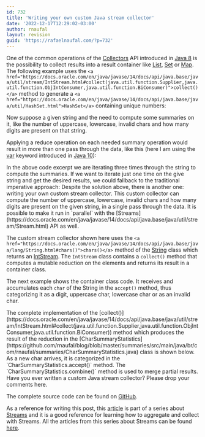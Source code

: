 ```yaml
---
id: 732
title: 'Writing your own custom Java stream collector'
date: '2022-12-17T12:29:02-03:00'
author: rnaufal
layout: revision
guid: 'https://rafaelnaufal.com/?p=732'
---
```


One of the common operations of the [Collectors](https://docs.oracle.com/en/java/javase/14/docs/api/java.base/java/util/stream/Collectors.html) API introduced in [Java 8](http://www.oracle.com/technetwork/pt/java/javase/downloads/jdk8-downloads-2133151.html) is the possibility to collect results into a result container like [List](https://docs.oracle.com/en/java/javase/14/docs/api/java.base/java/util/List.html), [Set](https://docs.oracle.com/en/java/javase/14/docs/api/java.base/java/util/Set.html) or [Map](https://docs.oracle.com/en/java/javase/14/docs/api/java.base/java/util/Map.html). The following example uses the `<a href="https://docs.oracle.com/en/java/javase/14/docs/api/java.base/java/util/stream/IntStream.html#collect(java.util.function.Supplier,java.util.function.ObjIntConsumer,java.util.function.BiConsumer)">collect()</a>` method to generate a `<a href="https://docs.oracle.com/en/java/javase/14/docs/api/java.base/java/util/HashSet.html">HashSet</a>` containing unique numbers:

<script src="https://gist.github.com/rnaufal/98eb7b5c29f7bae46612158ea3b1c934.js"></script>Now suppose a given string and the need to compute some summaries on it, like the number of uppercase, lowercase, invalid chars and how many digits are present on that string.

Applying a reduce operation on each needed summary operation would result in more than one pass through the data, like this (here I am using the [var](https://developer.oracle.com/java/jdk-10-local-variable-type-inference.html) keyword introduced in [Java 10](https://www.oracle.com/java/technologies/java-archive-javase10-downloads.html)):

<script src="https://gist.github.com/rnaufal/ea6d58f6a609305e3835f2d9cf2fade7.js"></script>In the above code excerpt we are iterating three times through the string to compute the summaries. If we want to iterate just one time on the give string and get the desired results, we could fallback to the traditional imperative approach:

<script src="https://gist.github.com/rnaufal/69202d997e61dea7fead4d23a1ad299c.js"></script>Despite the solution above, there is another one: writing your own custom stream collector. This custom collector can compute the number of uppercase, lowercase, invalid chars and how many digits are present on the given string, in a single pass through the data. It is possible to make it run in `parallel` with the [Streams](https://docs.oracle.com/en/java/javase/14/docs/api/java.base/java/util/stream/Stream.html) API as well.

The custom stream collector shown here uses the `<a href="https://docs.oracle.com/en/java/javase/14/docs/api/java.base/java/lang/String.html#chars()">chars()</a>` method of the [String](https://docs.oracle.com/en/java/javase/14/docs/api/java.base/java/lang/String.html) class which returns an [IntStream](https://docs.oracle.com/en/java/javase/14/docs/api/java.base/java/util/stream/IntStream.html). The `IntStream` class contains a `collect()` method that computes a mutable reduction on the elements and returns its result in a container class.

The next example shows the container class code. It receives and accumulates each `char` of the String in the `accept()` method, thus categorizing it as a digit, uppercase char, lowercase char or as an invalid char.

<script src="https://gist.github.com/rnaufal/cfaadb809840c2408297a9c44e948287.js"></script>The complete implementation of the [collect()](https://docs.oracle.com/en/java/javase/14/docs/api/java.base/java/util/stream/IntStream.html#collect(java.util.function.Supplier,java.util.function.ObjIntConsumer,java.util.function.BiConsumer)) method which produces the result of the reduction in the [CharSummaryStatistics](https://github.com/rnaufal/blog/blob/master/summaries/src/main/java/br/com/rnaufal/summaries/CharSummaryStatistics.java) class is shown below. As a new char arrives, it is categorized in the `CharSummaryStatistics.accept()` method. The `CharSummaryStatistics.combine()` method is used to merge partial results.

<script src="https://gist.github.com/rnaufal/008e3fe2b338006c3ca2bce0025f76f7.js"></script>Have you ever written a custom Java stream collector? Please drop your comments here.

The complete source code can be found on [GitHub](https://github.com/rnaufal/blog/tree/master/summaries).

As a reference for writing this post, this [article](https://developer.ibm.com/articles/j-java-streams-2-brian-goetz/) is part of a series about [Streams](https://docs.oracle.com/en/java/javase/14/docs/api/java.base/java/util/stream/Stream.html) and it is a good reference for learning how to aggregate and collect with Streams. All the articles from this series about Streams can be found [here](https://developer.ibm.com/series/java-streams/).